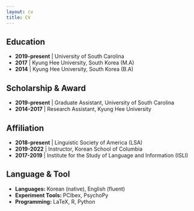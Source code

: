 ```yaml
---
layout: cv
title: CV
---
```


## Education
- **2019-present** | University of South Carolina
- **2017** | Kyung Hee University, South Korea (M.A)
- **2014** | Kyung Hee University, South Korea (B.A)

## Scholarship & Award
- **2019-present** | Graduate Assistant, University of South Carolina
- **2014-2017** | Research Assistant, Kyung Hee University

## Affiliation

- **2018-present** | Linguistic Society of America (LSA)
- **2019-2022** | Instructor, Korean School of Columbia
- **2017-2019** | Institute for the Study of Language and Information (ISLI)

## Language & Tool

- **Languages:** Korean (native), English (fluent)
- **Experiment Tools:** PCIbex, PsychoPy
- **Programming:** LaTeX, R, Python
